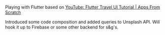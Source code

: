 Playing with Flutter based on [YouTube: Flutter Travel UI Tutorial | Apps From Scratch](https://youtu.be/CSa6Ocyog4U)

Introduced some code composition and added queries to Unsplash API. Will hook it up to Firebase or some other backend for s&g's.


